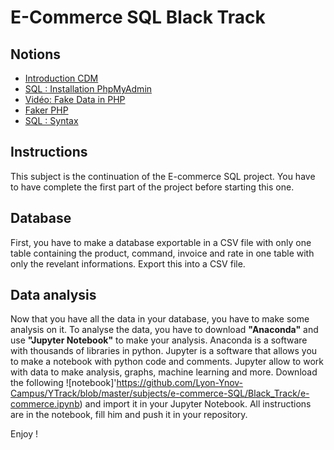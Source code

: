 # E-Commerce SQL Black Track

## Notions
* [Introduction CDM](https://www.it-connect.fr/introduction-au-mcd/)
* [SQL : Installation PhpMyAdmin](https://kinsta.com/fr/blog/installer-phpmyadmin/)
* [Vidéo: Fake Data in PHP](https://www.youtube.com/watch?v=sSDh1zfz-5s)
* [Faker PHP](https://zetcode.com/php/faker/)
* [SQL : Syntax](https://sql.sh/cours)

## Instructions

This subject is the continuation of the E-commerce SQL project. 
You have to have complete the first part of the project before starting this one.

## Database
First, you have to make a database exportable in a CSV file with only one table containing the product, command, invoice and rate in one table with only the revelant informations.
Export this into a CSV file.

## Data analysis
Now that you have all the data in your database, you have to make some analysis on it.
To analyse the data, you have to download **"Anaconda"** and use **"Jupyter Notebook"** to make your analysis.
Anaconda is a software with thousands of libraries in python.
Jupyter is a software that allows you to make a notebook with python code and comments.
Jupyter allow to work with data to make analysis, graphs, machine learning and more.
Download the following ![notebook]'https://github.com/Lyon-Ynov-Campus/YTrack/blob/master/subjects/e-commerce-SQL/Black_Track/e-commerce.ipynb) and import it in your Jupyter Notebook.
All instructions are in the notebook, fill him and push it in your repository.

Enjoy !



